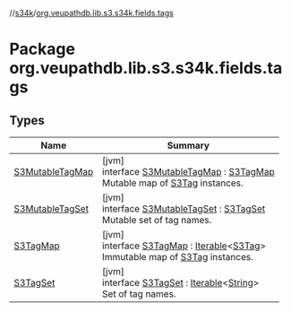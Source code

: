 //[s34k](../../index.md)/[org.veupathdb.lib.s3.s34k.fields.tags](index.md)

# Package org.veupathdb.lib.s3.s34k.fields.tags

## Types

| Name | Summary |
|---|---|
| [S3MutableTagMap](-s3-mutable-tag-map/index.md) | [jvm]<br>interface [S3MutableTagMap](-s3-mutable-tag-map/index.md) : [S3TagMap](-s3-tag-map/index.md)<br>Mutable map of [S3Tag](../org.veupathdb.lib.s3.s34k/-s3-tag/index.md) instances. |
| [S3MutableTagSet](-s3-mutable-tag-set/index.md) | [jvm]<br>interface [S3MutableTagSet](-s3-mutable-tag-set/index.md) : [S3TagSet](-s3-tag-set/index.md)<br>Mutable set of tag names. |
| [S3TagMap](-s3-tag-map/index.md) | [jvm]<br>interface [S3TagMap](-s3-tag-map/index.md) : [Iterable](https://kotlinlang.org/api/latest/jvm/stdlib/kotlin.collections/-iterable/index.html)&lt;[S3Tag](../org.veupathdb.lib.s3.s34k/-s3-tag/index.md)&gt; <br>Immutable map of [S3Tag](../org.veupathdb.lib.s3.s34k/-s3-tag/index.md) instances. |
| [S3TagSet](-s3-tag-set/index.md) | [jvm]<br>interface [S3TagSet](-s3-tag-set/index.md) : [Iterable](https://kotlinlang.org/api/latest/jvm/stdlib/kotlin.collections/-iterable/index.html)&lt;[String](https://kotlinlang.org/api/latest/jvm/stdlib/kotlin/-string/index.html)&gt; <br>Set of tag names. |
